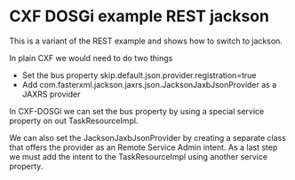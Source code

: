 # CXF DOSGi example REST jackson

This is a variant of the REST example and shows how to switch to jackson.

In plain CXF we would need to do two things

- Set the bus property skip.default.json.provider.registration=true
- Add com.fasterxml.jackson.jaxrs.json.JacksonJaxbJsonProvider as a JAXRS provider

In CXF-DOSGi we can set the bus property by using a special service property on out TaskResourceImpl.

We can also set the JacksonJaxbJsonProvider by creating a separate class that offers the provider as an Remote Service Admin intent. As a last step we must add the intent to the TaskResourceImpl using another service property.
